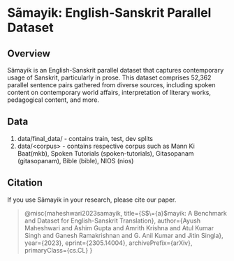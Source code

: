 # S&#227;mayik: English-Sanskrit Parallel Dataset

## Overview
S&#227;mayik is an English-Sanskrit parallel dataset that captures contemporary usage of Sanskrit, particularly in prose. This dataset comprises 52,362 parallel sentence pairs gathered from diverse sources, including spoken content on contemporary world affairs, interpretation of literary works, pedagogical content, and more.

## Data
1. data/final_data/ - contains train, test, dev splits
2. data/\<corpus\> - contains respective corpus such as Mann Ki Baat(mkb), Spoken Tutorials (spoken-tutorials), Gitasopanam (gitasopanam), Bible (bible), NIOS (nios) 



## Citation
If you use S&#227;mayik in your research, please cite our paper.


> @misc{maheshwari2023samayik,
      title={S$\={a}$mayik: A Benchmark and Dataset for English-Sanskrit Translation}, 
      author={Ayush Maheshwari and Ashim Gupta and Amrith Krishna and Atul Kumar Singh and Ganesh Ramakrishnan and G. Anil Kumar and Jitin Singla},
      year={2023},
      eprint={2305.14004},
      archivePrefix={arXiv},
      primaryClass={cs.CL}
}
